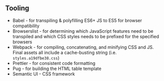 ## Tooling

- Babel - for transpiling & polyfilling ES6+ JS to ES5 for browser compatibility
- Browserslist - for determining which JavaScript features need to be transpiled and which CSS styles needs to be prefixed for the specified browsers
- Webpack - for compiling, concatenating, and minifying CSS and JS. Final assets all include a cache-busting string (i.e. `styles.a19dfbe38.css`)
- Prettier - for consistent code formatting
- Pug - for building the HTML table template
- Semantic UI - CSS framework
